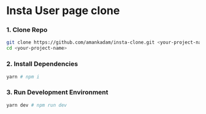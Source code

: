 # Insta User page clone

### 1. Clone Repo

```bash
git clone https://github.com/amankadam/insta-clone.git <your-project-name>
cd <your-project-name>
```

### 2. Install Dependencies

```bash
yarn # npm i
```

### 3. Run Development Environment

```bash
yarn dev # npm run dev
```

